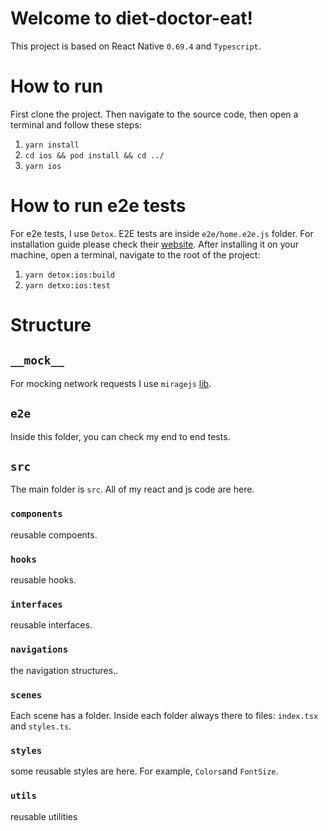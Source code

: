 # Welcome to diet-doctor-eat!

This project is based on React Native `0.69.4` and `Typescript`.

# How to run

First clone the project. Then navigate to the source code, then open a terminal and follow these steps:

1.  `yarn install`
2.  `cd ios && pod install && cd ../`
3.  `yarn ios`

# How to run e2e tests

For e2e tests, I use `Detox`. E2E tests are inside `e2e/home.e2e.js` folder. For installation guide please check their [website](https://github.com/wix/Detox). After installing it on your machine, open a terminal, navigate to the root of the project:

1. `yarn detox:ios:build`
2. `yarn detxo:ios:test`

# Structure

## `__mock__`

For mocking network requests I use `miragejs` [lib](https://miragejs.com/).

## `e2e`

Inside this folder, you can check my end to end tests.

## `src`

The main folder is `src`. All of my react and js code are here.

### `components`

reusable compoents.

### `hooks`

reusable hooks.

### `interfaces`

reusable interfaces.

### `navigations`

the navigation structures..

### `scenes`

Each scene has a folder. Inside each folder always there to files: `index.tsx` and `styles.ts`.

### `styles`

some reusable styles are here. For example, `Colors`and `FontSize`.

### `utils`

reusable utilities
